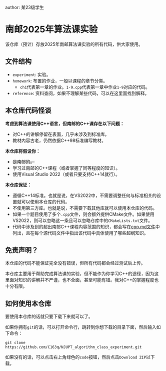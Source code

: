 author: 某23级学生

# 南邮2025年算法课实验

该仓库（预计）存放2025年南邮算法课实验的所有代码，供大家使用。

## 文件结构

- `experiment`: 实验。
- `homework`: 布置的作业，一般以课程的章节分类。
  - `ch1`代表第一章的作业。`1-9.cpp`代表第一章中作业`1-9`对应的代码。
- `reference`: 资料查阅，如果不理解某些代码，可以在这里面找到解释。

## 本仓库代码怪谈

**考虑到算法课使用C++语言，但南邮的C++课存在以下问题：**

- 对C++的讲解停留在表面，几乎未涉及到标准库。
- 教材内容古老，仍然依据C++98标准编写教材。

**本仓库将假设你：**

- <del>是南邮的。</del>
- 学习过南邮的C++课程（或者掌握了同等程度的知识）。
- 使用Visual Studio 2022（或者只要支持C++14就行）。

**本仓库保证：**

- 遵循C++14标准。也就是说，在VS2022中，不需要调整任何与标准相关的设置就可以使用本仓库的代码。
- 不使用第三方库。也就是说，不需要下载其他库就可以使用本仓库的代码。
- 如果一个题目使用了多个`.cpp`文件，则会额外提供CMake文件。如果使用VS2022，则可以忽略这一条且可以忽略仓库中的`CMakeLists.txt`文件。
- 代码中涉及到的超出南邮C++课程内容范围的知识，都会写在[cpp.md文件](./reference/cpp.md)中列出，且在每个源代码文件中指出该代码中具体使用了哪些超纲知识。

## 免责声明？

本仓库的代码不能保证完全没有错误，但所有代码都会经过测试后上传。

本仓库主要用于帮助完成算法课的实验，但不能作为你学习C++的途径，因为这里面对知识的讲解并不严谨，也不全面，甚至可能有错。我对C++的掌握程度也十分有限。

## 如何使用本仓库

要使用本仓库的话就只要下载下来就可以了。

如果你拥有`git`的话，可以打开命令行，跳转到你想下载的目录下面，然后输入如下命令：

```SHELL
git clone https://github.com/C163q/NJUPT_algorithm_class_experiment.git
```

如果没有的话，可以点击右上角绿色的`code`按钮，然后点击`Download ZIP`以下载。

